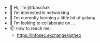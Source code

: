- 👋 Hi, I’m @tbaschak
- 👀 I’m interested in networking
- 🌱 I’m currently learning a little bit of golang
- 💞️ I’m looking to collaborate on ...
- 📫 How to reach me:
  - https://infosec.exchange/@theo

<!---
tbaschak/tbaschak is a ✨ special ✨ repository because its `README.md` (this file) appears on your GitHub profile.
You can click the Preview link to take a look at your changes.
--->
